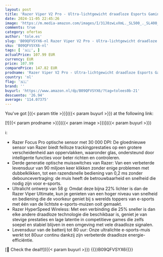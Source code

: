 ```yaml
---
layout: post
title: 'Razer Viper V2 Pro - Ultra-lichtgewicht draadloze Esports Gaming Mouse  30K DPI optische sensor  draadloze HyperSpeed-technologie  Gen-3 optische muis-switches  5 DPI-opties  Zwart'
date: 2024-11-05 22:45:26
image: 'https://m.media-amazon.com/images/I/31J0zwLvXmL._SL500_._SL400_.jpg'
comments: true
category: ofertas
author: 'tole.es'
slug: 'B09QFVSYX6-nl Razer Viper V2 Pro - Ultra-lichtgewicht draadloze Esports...'
sku: 'B09QFVSYX6-nl'
tags: [ '🇳🇱', ]
actualPrice: 107.99 EUR
currency: EUR
price: 107.99
comparePrice: 147.82 EUR
prodname: 'Razer Viper V2 Pro - Ultra-lichtgewicht draadloze Esports Gaming Mouse  30K DPI optische sensor  draadloze HyperSpeed-technologie  Gen-3 optische muis-switches  5 DPI-opties  Zwart'
country: 'nl'
flag: '🇳🇱'
brand: ''
buyurl: 'https://www.amazon.nl/dp/B09QFVSYX6/?tag=tolees0b-21'
descuento: '26.94'
average: '114.07375'
---
```


You've got [{{< param title >}}]({{< param buyurl >}}) at the following link:

[![{{< param prodname >}}]({{< param image >}})]({{< param buyurl >}})

ℹ️:

- Razer Focus Pro optische sensor met 30 000 DPI: De gloednieuwe sensor van Razer biedt feilloze trackingprestaties op een grotere verscheidenheid aan oppervlakken, waaronder glas, ondersteund door intelligente functies voor beter richten en controleren.
- Derde generatie optische muisswitches van Razer: Van een verbeterde levensduur van 90 miljoen keer klikken zonder enige problemen met dubbelklikken, tot een razendsnelle bediening van 0,2 ms zonder debouncevertraging: de muis heeft de betrouwbaarheid en snelheid die nodig zijn voor e-sports.
- Ultralicht ontwerp van 58 g: Omdat deze bijna 22% lichter is dan de Razer Viper Ultimate, kun je genieten van een hoger niveau van snelheid en bediening die de voorkeur geniet bij s werelds toppers van e-sports met één van de lichtste e-sports-muizen ooit gemaakt.
- Razer HyperSpeed Wireless: Met een verbinding die 25% sneller is dan elke andere draadloze technologie die beschikbaar is, geniet je van stevige prestaties en lage latentie in competitieve games die zelfs soepel en stabiel blijven in een omgeving met vele draadloze signalen.
- Levensduur van de batterij tot 80 uur: Onze ultralichte e-sports-muis werkt tot 80uur continu dankzij zijn verbeterde draadloze energie-efficiëntie.

[🛒 Check the deal!!]({{< param buyurl >}})
{{<world>}}B09QFVSYX6{{</world>}}
